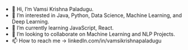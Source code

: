 - 👋 Hi, I’m Vamsi Krishna Paladugu.
- 👀 I’m interested in Java, Python, Data Science, Machine Learning, and Deep Learning.
- 🌱 I’m currently learning JavaScript, React.
- 💞️ I’m looking to collaborate on Machine Learning and NLP Projects.
- 📫 How to reach me -> linkedIn.com/in/vamsikrishnapaladugu

<!---
Vamsidevelops/Vamsidevelops is a ✨ special ✨ repository because its `README.md` (this file) appears on your GitHub profile.
You can click the Preview link to take a look at your changes.
--->
